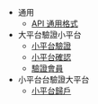 - 通用
  - [API 通用格式](./信吉/通用)
- 大平台驗證小平台
  - [小平台驗證](./信吉/小平台驗證)
  - [小平台確認](./信吉/小平台確認)
  - [驗證會員](./信吉/驗證會員)
- 小平台台驗證大平台
  - [小平台歸戶](./信吉/小平台歸戶)
